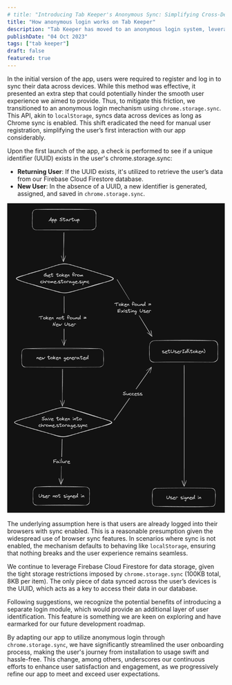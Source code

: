```yaml
---
# title: "Introducing Tab Keeper's Anonymous Sync: Simplifying Cross-Device Browsing"
title: "How anonymous login works on Tab Keeper"
description: "Tab Keeper has moved to an anonymous login system, leveraging chrome.storage.sync for more efficient and hassle-free synchronization across devices"
publishDate: "04 Oct 2023"
tags: ["tab keeper"]
draft: false
featured: true
---
```


In the initial version of the app, users were required to register and log in to sync their data across devices. While this method was effective, it presented an extra step that could potentially hinder the smooth user experience we aimed to provide. Thus, to mitigate this friction, we transitioned to an anonymous login mechanism using `chrome.storage.sync`. This API, akin to `localStorage`, syncs data across devices as long as Chrome sync is enabled. This shift eradicated the need for manual user registration, simplifying the user’s first interaction with our app considerably.

Upon the first launch of the app, a check is performed to see if a unique identifier (UUID) exists in the user's chrome.storage.sync:

- **Returning User**: If the UUID exists, it's utilized to retrieve the user’s data from our Firebase Cloud Firestore database.
- **New User**: In the absence of a UUID, a new identifier is generated, assigned, and saved in `chrome.storage.sync`.

![How Tab Keeper handles anonymous login](./handling-anonymous-login.png)

The underlying assumption here is that users are already logged into their browsers with sync enabled. This is a reasonable presumption given the widespread use of browser sync features. In scenarios where sync is not enabled, the mechanism defaults to behaving like `localStorage`, ensuring that nothing breaks and the user experience remains seamless.

We continue to leverage Firebase Cloud Firestore for data storage, given the tight storage restrictions imposed by `chrome.storage.sync` (100KB total, 8KB per item). The only piece of data synced across the user’s devices is the UUID, which acts as a key to access their data in our database.

Following suggestions, we recognize the potential benefits of introducing a separate login module, which would provide an additional layer of user identification. This feature is something we are keen on exploring and have earmarked for our future development roadmap.

By adapting our app to utilize anonymous login through `chrome.storage.sync`, we have significantly streamlined the user onboarding process, making the user's journey from installation to usage swift and hassle-free. This change, among others, underscores our continuous efforts to enhance user satisfaction and engagement, as we progressively refine our app to meet and exceed user expectations.
